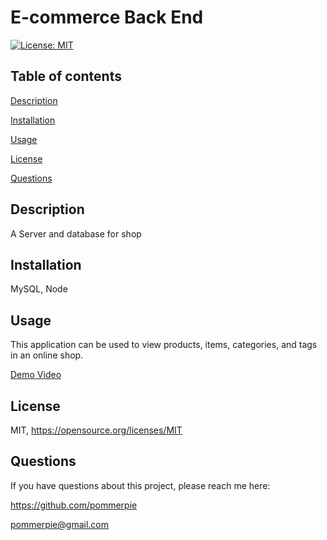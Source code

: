# E-commerce Back End 

  [![License: MIT](https://img.shields.io/badge/License-MIT-yellow.svg)](https://opensource.org/licenses/MIT)
## Table of contents

[Description](#desc)

[Installation](#install)

[Usage](#usage)

[License](#license)

[Questions](#quest)


## Description

   A Server and database for shop
## Installation

MySQL, Node
## Usage

This application can be used to view products, items, categories, and tags in an online shop.

<a href="https://drive.google.com/file/d/1aiRyMoCocw1-X2_tzp2lY0j2LXWbf1Ap/view"> Demo Video </a>
## License

 MIT, https://opensource.org/licenses/MIT
## Questions

 If you have questions about this project, please reach me here:

 https://github.com/pommerpie

  pommerpie@gmail.com
